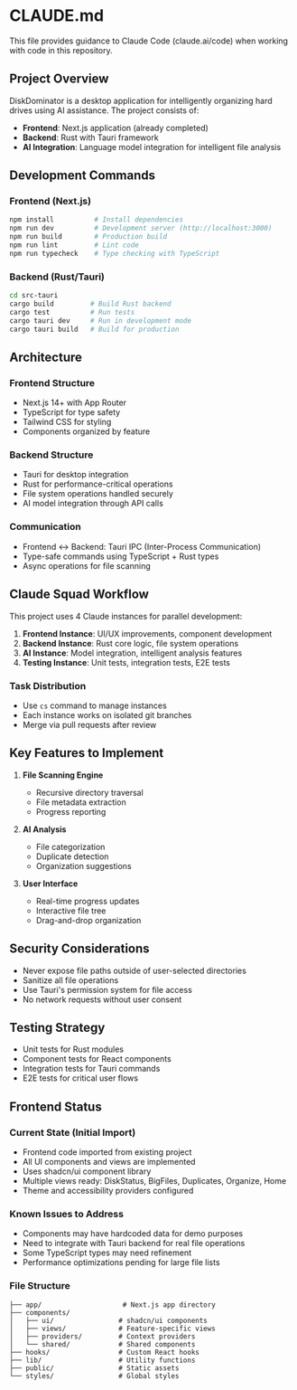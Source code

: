 # CLAUDE.md

This file provides guidance to Claude Code (claude.ai/code) when working with code in this repository.

## Project Overview

DiskDominator is a desktop application for intelligently organizing hard drives using AI assistance. The project consists of:
- **Frontend**: Next.js application (already completed)
- **Backend**: Rust with Tauri framework
- **AI Integration**: Language model integration for intelligent file analysis

## Development Commands

### Frontend (Next.js)
```bash
npm install          # Install dependencies
npm run dev          # Development server (http://localhost:3000)
npm run build        # Production build
npm run lint         # Lint code
npm run typecheck    # Type checking with TypeScript
```

### Backend (Rust/Tauri)
```bash
cd src-tauri
cargo build         # Build Rust backend
cargo test          # Run tests
cargo tauri dev     # Run in development mode
cargo tauri build   # Build for production
```

## Architecture

### Frontend Structure
- Next.js 14+ with App Router
- TypeScript for type safety
- Tailwind CSS for styling
- Components organized by feature

### Backend Structure
- Tauri for desktop integration
- Rust for performance-critical operations
- File system operations handled securely
- AI model integration through API calls

### Communication
- Frontend ↔ Backend: Tauri IPC (Inter-Process Communication)
- Type-safe commands using TypeScript + Rust types
- Async operations for file scanning

## Claude Squad Workflow

This project uses 4 Claude instances for parallel development:

1. **Frontend Instance**: UI/UX improvements, component development
2. **Backend Instance**: Rust core logic, file system operations
3. **AI Instance**: Model integration, intelligent analysis features
4. **Testing Instance**: Unit tests, integration tests, E2E tests

### Task Distribution
- Use `cs` command to manage instances
- Each instance works on isolated git branches
- Merge via pull requests after review

## Key Features to Implement

1. **File Scanning Engine**
   - Recursive directory traversal
   - File metadata extraction
   - Progress reporting

2. **AI Analysis**
   - File categorization
   - Duplicate detection
   - Organization suggestions

3. **User Interface**
   - Real-time progress updates
   - Interactive file tree
   - Drag-and-drop organization

## Security Considerations

- Never expose file paths outside of user-selected directories
- Sanitize all file operations
- Use Tauri's permission system for file access
- No network requests without user consent

## Testing Strategy

- Unit tests for Rust modules
- Component tests for React components
- Integration tests for Tauri commands
- E2E tests for critical user flows

## Frontend Status

### Current State (Initial Import)
- Frontend code imported from existing project
- All UI components and views are implemented
- Uses shadcn/ui component library
- Multiple views ready: DiskStatus, BigFiles, Duplicates, Organize, Home
- Theme and accessibility providers configured

### Known Issues to Address
- Components may have hardcoded data for demo purposes
- Need to integrate with Tauri backend for real file operations
- Some TypeScript types may need refinement
- Performance optimizations pending for large file lists

### File Structure
```
├── app/                    # Next.js app directory
├── components/            
│   ├── ui/                # shadcn/ui components
│   ├── views/             # Feature-specific views
│   ├── providers/         # Context providers
│   └── shared/            # Shared components
├── hooks/                 # Custom React hooks
├── lib/                   # Utility functions
├── public/                # Static assets
└── styles/                # Global styles
```